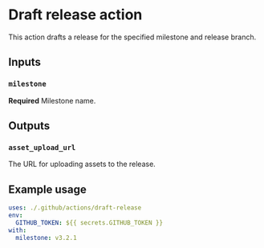 # Draft release action

This action drafts a release for the specified milestone and release branch.

## Inputs

### `milestone`

**Required** Milestone name.

## Outputs

### `asset_upload_url`

The URL for uploading assets to the release.

## Example usage

```yaml
uses: ./.github/actions/draft-release
env:
  GITHUB_TOKEN: ${{ secrets.GITHUB_TOKEN }}
with:
  milestone: v3.2.1
```
